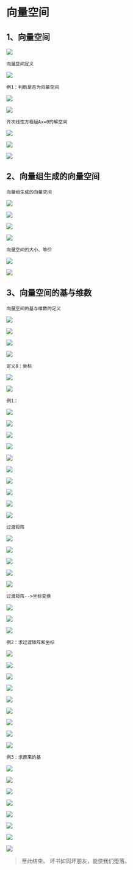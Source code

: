 # 向量空间 #

## 1、向量空间 ##

![](images/042/20180404122407.png)

	向量空间定义

![](images/042/20180404122534.png)

	例1：判断是否为向量空间

![](images/042/20180404122728.png)

![](images/042/20180404122753.png)

	齐次线性方程组Ax=0的解空间

![](images/042/20180404122808.png)

![](images/042/20180404122842.png)

![](images/042/20180404122929.png)

## 2、向量组生成的向量空间 ##

	向量组生成的向量空间

![](images/042/20180404123207.png)

![](images/042/20180404123315.png)

![](images/042/20180404123359.png)

![](images/042/20180404123511.png)

	向量空间的大小、等价

![](images/042/20180404123620.png)

![](images/042/20180404123718.png)

## 3、向量空间的基与维数 ##

	向量空间的基与维数的定义

![](images/042/20180404123905.png)

![](images/042/20180404124024.png)

![](images/042/20180404124125.png)

![](images/042/20180404124246.png)

	定义8：坐标

![](images/042/20180404124329.png)

![](images/042/20180404124439.png)

	例1：

![](images/042/20180404124544.png)

![](images/042/20180404124750.png)

![](images/042/20180404124934.png)

![](images/042/20180404125311.png)

![](images/042/20180404125321.png)

![](images/042/20180404125525.png)

![](images/042/20180404125714.png)

![](images/042/20180404125819.png)

![](images/042/20180404125909.png)

![](images/042/20180404125925.png)

	过渡矩阵

![](images/042/20180404130121.png)

![](images/042/20180404130142.png)

![](images/042/20180404130153.png)

![](images/042/20180404130233.png)

![](images/042/20180404130332.png)

	过渡矩阵-->坐标变换

![](images/042/20180404130441.png)

![](images/042/20180404130526.png)

![](images/042/20180404130538.png)

	例2：求过渡矩阵和坐标

![](images/042/20180404130631.png)

![](images/042/20180404130759.png)

![](images/042/20180404131016.png)

![](images/042/20180404131114.png)

![](images/042/20180404131232.png)

![](images/042/20180404131325.png)

![](images/042/20180404131437.png)

![](images/042/20180404131538.png)

![](images/042/20180404131631.png)

	例3：求原来的基

![](images/042/20180404131723.png)

![](images/042/20180404131807.png)

![](images/042/20180404131837.png)

![](images/042/20180404131922.png)

![](images/042/20180404131932.png)

![](images/042/20180404132008.png)

![](images/042/20180404132222.png)

![](images/042/20180404132234.png)

> 至此结束。 坏书如同坏朋友，能使我们堕落。